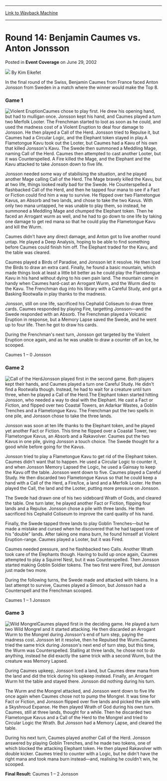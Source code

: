
---
[Link to Wayback Machine](https://web.archive.org/web/20220628125111/https://magic.wizards.com/en/articles/archive/event-coverage/round-14-benjamin-caumes-vs-anton-jonsson-2002-06-29)

[_metadata_:author]:- "Kim Eikefet"
[_metadata_:description]:- "In the final round of the Swiss, Benjamin Caumes from France faced Anton Jonsson from Sweden in a match where the winner would make the Top 8.Game 1Caumes chose to play first. He drew his opening hand, but had to mulligan once. Jonsson kept his hand, and Caumes played a turn two Merfolk Looter. The Frenchman started to loot as soon as he could, and used the madness cost of a"
[_metadata_:generator]:- "Drupal 7 (http://drupal.org)"
[_metadata_:node]:- "769051"
[_metadata_:publish_date]:- "2002-06-29"
[_metadata_:source]:- "div-main-content"
[_metadata_:title]:- "Round 14: Benjamin Caumes vs. Anton Jonsson"
[_metadata_:wayback_capture_timestamp]:- "2022-06-28 12:51:11"
[_metadata_:wayback_raw_url]:- "https://web.archive.org/web/20220628125111id_/https://magic.wizards.com/en/articles/archive/event-coverage/round-14-benjamin-caumes-vs-anton-jonsson-2002-06-29"
[_metadata_:wayback_url]:- "https://magic.wizards.com/en/articles/archive/event-coverage/round-14-benjamin-caumes-vs-anton-jonsson-2002-06-29"
---


Round 14: Benjamin Caumes vs. Anton Jonsson
===========================================



 Posted in **Event Coverage**
 on June 29, 2002 






![](https://media.magic.wizards.com/styles/auth_small/public/generic-avatar-150_232.png)
By Kim Eikefet











In the final round of the Swiss, Benjamin Caumes from France faced Anton Jonsson from Sweden in a match where the winner would make the Top 8.

### Game 1

![Violent Eruption](http://gatherer.wizards.com/Handlers/Image.ashx?type=card&name=Violent+Eruption)Caumes chose to play first. He drew his opening hand, but had to mulligan once. Jonsson kept his hand, and Caumes played a turn two Merfolk Looter. The Frenchman started to loot as soon as he could, and used the madness cost of a Violent Eruption to deal four damage to Jonsson. He then played a Call of the Herd. Jonsson tried to Repulse it, but Caumes had a Circular Logic, and the Elephant token stayed in play.A Flametongue Kavu took out the Looter, but Caumes had a Kavu of his own that killed Jonsson's Kavu. The Swede then summoned a Meddling Mage, naming Call of the Herd. Caumes then attempted to cast another Looter, but it was Counterspelled. A Fire killed the Mage, and the Elephant and the Kavu attacked to take Jonsson down to five life.

Jonsson needed some way of stabilising the situation, and he played another Mage calling Call of the Herd. The Mage bravely killed the Kavu, but at two life, things looked really bad for the Swede. He Counterspelled a flashbacked Call of the Herd, and then he tapped four mana to see if a Fact or Fiction could find him a way to survive. He flipped over two Flametongue Kavus, an Absorb and two lands, and chose to take the two Kavus. With only two mana untapped, he was unable to play them, so instead, he summoned a Meddling Mage and chumped the Elephant token. Then he faced an Arrogant wurm as well, and he had to go down to one life by taking one damage to get red mana so that he could play the Flametongue Kavu and kill the Wurm.

Caumes didn't have any direct damage, and Anton got to live another round untap. He played a Deep Analysis, hoping to be able to find something before Caumes could finish him off. The Elephant traded for the Kavu, and the table was cleared.

Caumes played a Birds of Paradise, and Jonsson let it resolve. He then Iced the Birds to draw an extra card. Finally, he found a basic mountain, which made things look at least a little bit better as he could play the Flametongue Kavu in his hand without dying to his own pain land. The mountain came in handy when Caumes hard-cast an Arrogant Wurm, and the Wurm died to the Kavu. The Frenchman dug into his library with a Careful Study, and got a Basking Rootwalla in play thanks to the madness.

Jonsson, still on one life, sacrificed his Cephalid Coliseum to draw three cards. Caumes responded by playing Fire, targetting Jonsson—and the Swede responded with an Absorb. The Frenchman played a Volcanic Eruption in response, but a Memory Lapse saved the Swede, and he went up to four life. Then he got to draw his cards.

During the Frenchman's next turn, Jonsson got targeted by the Violent Eruption once again, and as he was unable to draw a counter off an Ice, he scooped.

Caumes 1 – 0 Jonsson

### Game 2

![Call of the Herd](http://gatherer.wizards.com/Handlers/Image.ashx?type=card&name=Call+of+the+Herd)Jonsson played first in the second game. Both players kept their hands, and Caumes played a turn one Careful Study. He didn't find a Rootwalla though. Instead, he had to wait for a creature until turn three, when he played a Call of the Herd.The Elephant token started hitting Jonsson, who needed a way to deal with the Elephant. He cast a Fact or Fiction, and flipped over two Coastal Towers, an Adarkar Wastes, a Goblin Trenches and a Flametongue Kavu. The Frenchman put the two spells in one pile, and Jonsson chose to take the three lands.

Jonsson was soon at ten life thanks to the Elephant token, and he played yet another Fact or Fiction. This time he flipped over a Coastal Tower, two Flametongue Kavus, an Absorb and a Rakavolver. Caumes put the two Kavus in one pile, giving Jonsson a touch choice. The Swede thought for a good while before going for the Kavus.

Jonsson tried to play a Flametongue Kavu to get rid of the Elephant token. Caumes didn't want that to happen. He used a Circular Logic to counter it, and when Jonsson Memory Lapsed the Logic, he used a Gainsay to keep the Kavu off the table. Jonsson went down to five. Caumes played a Careful Study. He then discarded two Flametongue Kavus so that he could keep a hand with a Call of the Herd, a Fire/Ice, a land and a Merfolk Looter. He then played the Call, the land and the Looter, putting more pressure on Jonsson.

The Swede had drawn one of his two sideboard Wrath of Gods, and cleared the table. One turn later, he played another Fact or Fiction, flipping four lands and a Repulse. Jonsson chose a pile with three lands. He then sacrificed his Cephalid Coliseum to improve the card quality of his hand.

Finally, the Swede tapped three lands to play Goblin Trenches—but he made a mistake and cursed when he discovered that he had tapped one of his "double" lands. After taking one mana burn, he found himself at Violent Eruption-range. Caumes played a Looter, but it was Fired.

Caumes needed pressure, and he flashbacked two Calls. Another Wrath took care of the Elephants though. Having to build up once again, Caumes attempted to play a Squirrel Nest, but it was Counterspelled. Then Jonsson started making Goblin Soldier tokens. The two first were Fired, but Jonsson just made two more.

During the following turns, the Swede made and attacked with tokens. In a last attempt to survive, Caumes played a Simoon, but Jonsson had a Counterspell and the Frenchman scooped.

Caumes 1 – 1 Jonsson

### Game 3

![Wild Mongrel](http://gatherer.wizards.com/Handlers/Image.ashx?type=card&name=Wild+Mongrel)Caumes played first in the deciding game. He played a turn two Wild Mongrel and it started attacking. He then discarded an Arrogant Wurm to the Mongrel during Jonsson's end of turn step, paying the madness cost. Jonsson let it resolve, then he Repulsed the Wurm.Caumes tried the same trick during Jonsson's next end of turn step, but this time, the Wurm was Counterspelled. Stalling at three lands, he chose not to do anything, instead he did exactly the same trick with a second Wurm, but the creature was Memory Lapsed.

During Caumes upkeep, Jonsson Iced a land, but Caumes drew mana from the land and did the trick during his upkeep instead. Finally, an Arrogant Wurm hit the table and stayed there. Jonsson did nothing during his turn.

The Wurm and the Mongrel attacked, and Jonsson went down to five life once again when Caumes chose not to pump the Mongrel. It was time for Fact or Fiction, and Jonsson flipped over five lands and picked the pile with a Skyshroud Expanse. He then played Wrath of God during his own turn. Caumes, still at three lands, thought for a while. Then he discarded two Flametongue Kavus and a Call of the Herd to the Mongrel and tried to Circular Logic the Wrath. But Jonsson had a Memory Lapse, and cleared the table.

During his next turn, Caumes played another Call of the Herd. Jonsson answered by playing Goblin Trenches, and he made two tokens, one of which blocked the attacking Elephant token. He then played Rakavolver with double kicker. Caumes tried to counter with a Logic, but he didn't have the right mana and took mana burn instead—and, realising he couldn't win, he scooped.

**Final Result:** Caumes 1 – 2 Jonsson







